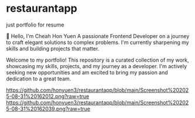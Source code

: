 # restaurantapp
just portfolio for resume

👋 Hello, I'm Cheah Hon Yuen
A passionate Frontend Developer on a journey to craft elegant solutions to complex problems. I'm currently sharpening my skills and building projects that matter.

Welcome to my portfolio! This repository is a curated collection of my work, showcasing my skills, projects, and my journey as a developer. I'm actively seeking new opportunities and am excited to bring my passion and dedication to a great team.

https://github.com/honyuen3/restaurantapp/blob/main/Screenshot%202025-08-31%20162012.png?raw=true
https://github.com/honyuen3/restaurantapp/blob/main/Screenshot%202025-08-31%20162039.png?raw=true
